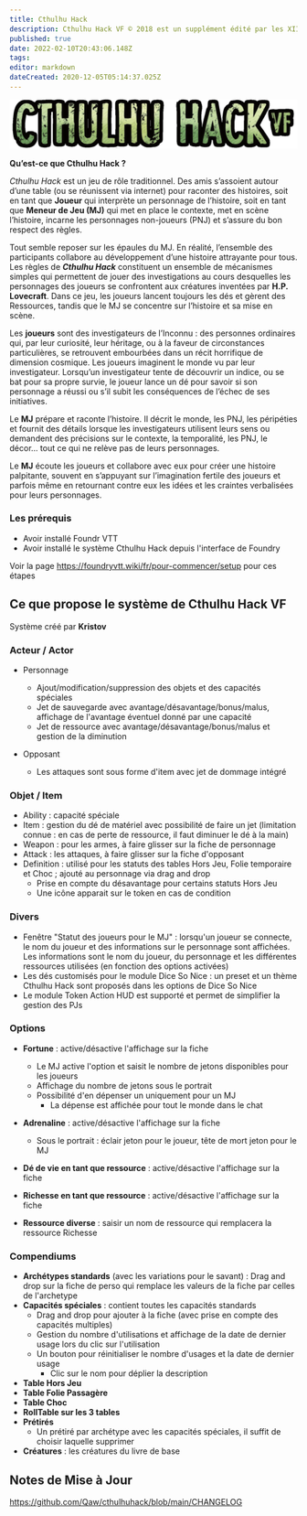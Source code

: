 ```yaml
---
title: Cthulhu Hack
description: Cthulhu Hack VF © 2018 est un supplément édité par les XII Singes © 2006-2018 authorized translation of Cthulhu Hack © 2017 Paul Baldowski.
published: true
date: 2022-02-10T20:43:06.148Z
tags: 
editor: markdown
dateCreated: 2020-12-05T05:14:37.025Z
---
```


![ctulhuhack.png](/logos/ctulhuhack.png)

**Qu’est-ce que Cthulhu Hack ?**

*Cthulhu Hack* est un jeu de rôle traditionnel.
Des amis s’assoient autour d’une table (ou se réunissent via internet) pour raconter des histoires, soit en tant que **Joueur** qui interprète un personnage de l’histoire, soit en tant que **Meneur de Jeu (MJ)** qui met en place le contexte, met en scène l’histoire, incarne les personnages non-joueurs (PNJ) et s’assure du bon respect des règles.

Tout semble reposer sur les épaules du MJ. En réalité, l’ensemble des participants collabore au développement d’une histoire attrayante pour tous.
Les règles de ***Cthulhu Hack*** constituent un ensemble de mécanismes simples qui permettent de jouer des investigations au cours desquelles les personnages des joueurs se confrontent aux créatures inventées par **H.P. Lovecraft**. Dans ce jeu, les joueurs lancent toujours les dés et gèrent des Ressources, tandis que le MJ se concentre sur l’histoire et sa mise en scène.

Les **joueurs** sont des investigateurs de l’Inconnu : des personnes ordinaires qui, par leur curiosité, leur héritage, ou à la faveur de circonstances particulières, se retrouvent embourbées dans un récit horrifique de dimension cosmique. Les joueurs imaginent le monde vu par leur investigateur.
Lorsqu’un investigateur tente de découvrir un indice, ou se bat pour sa propre survie, le joueur lance un dé pour savoir si son personnage a réussi ou s’il subit les conséquences de l’échec de ses initiatives.

Le **MJ** prépare et raconte l’histoire. Il décrit le monde, les PNJ, les péripéties et fournit des détails lorsque les investigateurs utilisent leurs sens ou demandent des précisions sur le contexte, la temporalité, les PNJ, le décor… tout ce qui ne relève pas de leurs personnages.

Le **MJ** écoute les joueurs et collabore avec eux pour créer une histoire palpitante, souvent en s’appuyant sur l’imagination fertile des joueurs et parfois même en retournant contre eux les idées et les craintes verbalisées pour leurs personnages.

### Les prérequis
- Avoir installé Foundr VTT
- Avoir installé le système Cthulhu Hack depuis l'interface de Foundry

Voir la page https://foundryvtt.wiki/fr/pour-commencer/setup pour ces étapes


## Ce que propose le système de Cthulhu Hack VF
Système créé par **Kristov**


### Acteur / Actor

- Personnage
  - Ajout/modification/suppression des objets et des capacités spéciales
  - Jet de sauvegarde avec avantage/désavantage/bonus/malus, affichage de l'avantage éventuel donné par une capacité
  - Jet de ressource avec avantage/désavantage/bonus/malus et gestion de la diminution

- Opposant
	- Les attaques sont sous forme d'item avec jet de dommage intégré


### Objet / Item

- Ability : capacité spéciale
- Item : gestion du dé de matériel avec possibilité de faire un jet (limitation connue : en cas de perte de ressource, il faut diminuer le dé à la main)
- Weapon : pour les armes, à faire glisser sur la fiche de personnage
- Attack : les attaques, à faire glisser sur la fiche d'opposant
- Definition : utilisé pour les statuts des tables Hors Jeu, Folie temporaire et Choc ; ajouté au personnage via drag and drop
	- Prise en compte du désavantage pour certains statuts Hors Jeu
  - Une icône apparait sur le token en cas de condition

### Divers
- Fenêtre "Statut des joueurs pour le MJ" : lorsqu'un joueur se connecte, le nom du joueur et des informations sur le personnage sont affichées. Les informations sont le nom du joueur, du personnage et les différentes ressources utilisées (en fonction des options activées)
- Les dés customisés pour le module Dice So Nice : un preset et un thème Cthulhu Hack sont proposés dans les options de Dice So Nice
- Le module Token Action HUD est supporté et permet de simplifier la gestion des PJs

### Options

- **Fortune** : active/désactive l'affichage sur la fiche
	- Le MJ active l'option et saisit le nombre de jetons disponibles pour les joueurs
	- Affichage du nombre de jetons sous le portrait
  - Possibilité d'en dépenser un uniquement pour un MJ
	- La dépense est affichée pour tout le monde dans le chat

- **Adrenaline** : active/désactive l'affichage sur la fiche
	- Sous le portrait : éclair jeton pour le joueur, tête de mort jeton pour le MJ

- **Dé de vie en tant que ressource** : active/désactive l'affichage sur la fiche
- **Richesse en tant que ressource** : active/désactive l'affichage sur la fiche
- **Ressource diverse** : saisir un nom de ressource qui remplacera la ressource Richesse

### Compendiums

- **Archétypes standards** (avec les variations pour le savant) : Drag and drop sur la fiche de perso qui remplace les valeurs de la fiche par celles de l'archetype
- **Capacités spéciales** : contient toutes les capacités standards
	- Drag and drop pour ajouter à la fiche (avec prise en compte des capacités multiples)
	- Gestion du nombre d'utilisations et affichage de la date de dernier usage lors du clic sur l'utilisation
  - Un bouton pour réinitialiser le nombre d'usages et la date de dernier usage
	- Clic sur le nom pour déplier la description
- **Table Hors Jeu**
- **Table Folie Passagère**
- **Table Choc**
- **RollTable sur les 3 tables**
- **Prétirés**
	- Un prétiré par archétype avec les capacités spéciales, il suffit de choisir laquelle supprimer
- **Créatures** : les créatures du livre de base

## Notes de Mise à Jour

https://github.com/Qaw/cthulhuhack/blob/main/CHANGELOG


